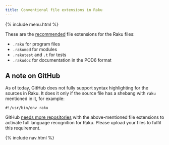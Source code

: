 ```yaml
---
title: Conventional file extensions in Raku
---
```


{% include menu.html %}

These are the [recommended](https://github.com/Raku/problem-solving/blob/master/solutions/language/Path-to-Raku.md#extensions) file extensions for the Raku files:

* `.raku` for program files
* `.rakumod` for modules
* `.rakutest` and `.t` for tests
* `.rakudoc` for documentation in the POD6 format

## A note on GitHub

As of today, GitHub does not fully support syntax highlighting for the sources in Raku. It does it only if the source file has a shebang with `raku` mentioned in it, for example:

    #!/usr/bin/env raku

GitHub [needs more repositories](https://github.com/github/linguist/pull/5104#pullrequestreview-545723766) with the above-mentioned file extensions to activate full language recognition for Raku. Please upload your files to fulfil this requirement.

{% include nav.html %}
